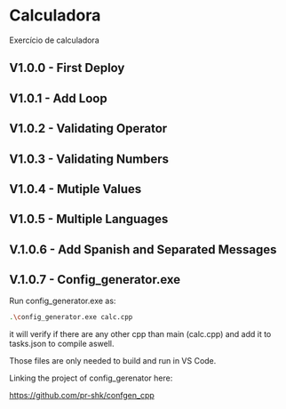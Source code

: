 # Calculadora
Exercício de calculadora


## V1.0.0 - First Deploy

## V1.0.1 - Add Loop

## V1.0.2 - Validating Operator

## V1.0.3 - Validating Numbers

## V1.0.4 - Mutiple Values

## V1.0.5 - Multiple Languages

## V.1.0.6 - Add Spanish and Separated Messages

## V.1.0.7 - Config_generator.exe
Run config_generator.exe as:
```Bash 
.\config_generator.exe calc.cpp
```
it will verify if there are any other cpp than main (calc.cpp) and add it to tasks.json to compile aswell.

Those files are only needed to build and run in VS Code.

Linking the project of config_gerenator here:

https://github.com/pr-shk/confgen_cpp
